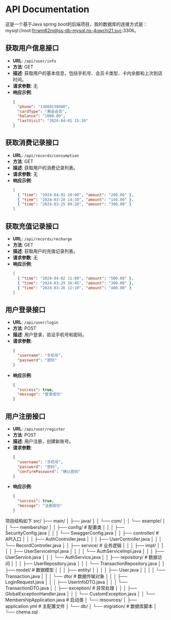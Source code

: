 # API Documentation

这是一个基于Java spring boot的后端项目，我的数据库的连接方式是：mysql://root:frrwm62m@ss-db-mysql.ns-4owchi21.svc:3306。

## 获取用户信息接口
- **URL**: `/api/user/info`
- **方法**: GET
- **描述**: 获取用户的基本信息，包括手机号、会员卡类型、卡内余额和上次到店时间。
- **请求参数**: 无
- **响应示例**:
  ```json
  {
    "phone": "13800138000",
    "cardType": "黄金会员",
    "balance": "1000.00",
    "lastVisit": "2024-04-01 15:30"
  }
  ```

## 获取消费记录接口
- **URL**: `/api/records/consumption`
- **方法**: GET
- **描述**: 获取用户的消费记录列表。
- **请求参数**: 无
- **响应示例**:
  ```json
  [
    { "time": "2024-04-01 10:00", "amount": "200.00" },
    { "time": "2024-03-28 14:30", "amount": "150.00" },
    { "time": "2024-03-25 09:20", "amount": "300.00" }
  ]
  ```

## 获取充值记录接口
- **URL**: `/api/records/recharge`
- **方法**: GET
- **描述**: 获取用户的充值记录列表。
- **请求参数**: 无
- **响应示例**:
  ```json
  [
    { "time": "2024-04-02 11:00", "amount": "500.00" },
    { "time": "2024-03-29 16:45", "amount": "300.00" },
    { "time": "2024-03-26 12:10", "amount": "400.00" }
  ]
  ```

## 用户登录接口
- **URL**: `/api/user/login`
- **方法**: POST
- **描述**: 用户登录，验证手机号和密码。
- **请求参数**:
  ```json
  {
    "username": "手机号",
    "password": "密码"
  }
  ```
- **响应示例**:
  ```json
  {
    "success": true,
    "message": "登录成功"
  }
  ```

## 用户注册接口
- **URL**: `/api/user/register`
- **方法**: POST
- **描述**: 用户注册，创建新账号。
- **请求参数**:
  ```json
  {
    "username": "手机号",
    "password": "密码",
    "confirmPassword": "确认密码"
  }
  ```
- **响应示例**:
  ```json
  {
    "success": true,
    "message": "注册成功"
  }
  ``` 
项目结构如下
src/
├── main/
│   ├── java/
│   │   └── com/
│   │       └── example/
│   │           └── membership/
│   │               ├── config/            # 配置类
│   │               │   ├── SecurityConfig.java
│   │               │   └── SwaggerConfig.java
│   │               ├── controller/        # API入口
│   │               │   ├── AuthController.java
│   │               │   ├── UserController.java
│   │               │   └── RecordController.java
│   │               ├── service/           # 业务逻辑
│   │               │   ├── impl/
│   │               │   │   ├── UserServiceImpl.java
│   │               │   │   └── AuthServiceImpl.java
│   │               │   ├── UserService.java
│   │               │   └── AuthService.java
│   │               ├── repository/        # 数据访问
│   │               │   ├── UserRepository.java
│   │               │   └── TransactionRepository.java
│   │               ├── model/             # 数据模型
│   │               │   ├── entity/
│   │               │   │   ├── User.java
│   │               │   │   └── Transaction.java
│   │               │   └── dto/          # 数据传输对象
│   │               │       ├── LoginRequest.java
│   │               │       ├── UserInfoDTO.java
│   │               │       └── TransactionDTO.java
│   │               ├── exception/         # 异常处理
│   │               │   ├── GlobalExceptionHandler.java
│   │               │   └── CustomException.java
│   │               └── MembershipApplication.java # 启动类
│   └── resources/
│       ├── application.yml               # 主配置文件
│       └── db/
│           └── migration/                # 数据库脚本
│               └── chema.sql